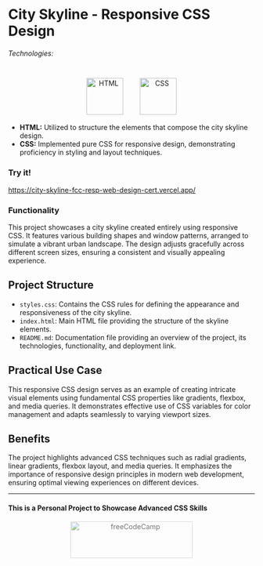 # City Skyline - Responsive CSS Design

###### Technologies:
<p align="center">
<img src="https://img.icons8.com/color/75/000000/html-5.png" width="75" height="75" alt="HTML" style="margin: 10px 15px 0 15px;" />
<img src="https://img.icons8.com/color/75/000000/css3.png" width="75" height="75" alt="CSS" style="margin: 10px 15px 0 15px;" />
</p>

- **HTML:** Utilized to structure the elements that compose the city skyline design.
- **CSS:** Implemented pure CSS for responsive design, demonstrating proficiency in styling and layout techniques.

### Try it!
https://city-skyline-fcc-resp-web-design-cert.vercel.app/

### Functionality

This project showcases a city skyline created entirely using responsive CSS. It features various building shapes and window patterns, arranged to simulate a vibrant urban landscape. The design adjusts gracefully across different screen sizes, ensuring a consistent and visually appealing experience.

## Project Structure

- `styles.css`: Contains the CSS rules for defining the appearance and responsiveness of the city skyline.
- `index.html`: Main HTML file providing the structure of the skyline elements.
- `README.md`: Documentation file providing an overview of the project, its technologies, functionality, and deployment link.

## Practical Use Case

This responsive CSS design serves as an example of creating intricate visual elements using fundamental CSS properties like gradients, flexbox, and media queries. It demonstrates effective use of CSS variables for color management and adapts seamlessly to varying viewport sizes.

## Benefits

The project highlights advanced CSS techniques such as radial gradients, linear gradients, flexbox layout, and media queries. It emphasizes the importance of responsive design principles in modern web development, ensuring optimal viewing experiences on different devices.

---
#### This is a Personal Project to Showcase Advanced CSS Skills
<p align="center">
<img src="https://cdn.freecodecamp.org/platform/universal/fcc_primary.svg" width="250" height="75" alt="freeCodeCamp" style="margin: 0 15px; opacity: 0.6" />
</p>
